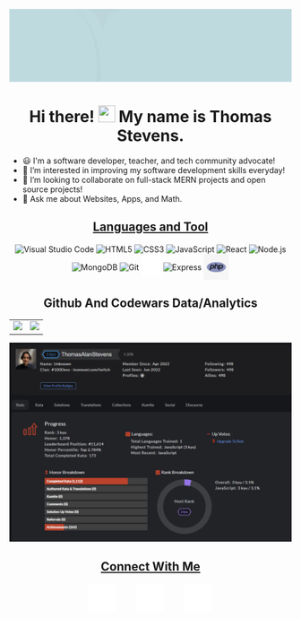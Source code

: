 ![alt text](https://github.com/ThomasAlanStevens/ThomasAlanStevens/blob/main/Github%20Cover.gif?raw=true)


<h1 align='center'>Hi there! <img src="https://github.com/sudnyeshtalekar/sudnyeshtalekar/blob/master/Assets/Hi.gif" width="30px" height="30px"> My name is Thomas Stevens.</h1>

- 😃 I'm a software developer, teacher, and tech community advocate!
- 👀 I’m interested in improving my software development skills everyday!
- 💞️ I’m looking to collaborate on full-stack MERN projects and open source projects!
- 💬 Ask me about Websites, Apps, and Math.

<h2 align='center'><u>Languages and Tool</u></h3>
<section align="center">
    <img align="center" alt="Visual Studio Code" width="7%" src="https://cdn.jsdelivr.net/gh/devicons/devicon/icons/vscode/vscode-original.svg"/>
    <img align="center" alt="HTML5" width="7%" src="https://cdn.jsdelivr.net/gh/devicons/devicon/icons/html5/html5-original.svg"/>
    <img align="center" alt="CSS3" width="7%" src="https://cdn.jsdelivr.net/gh/devicons/devicon/icons/css3/css3-original.svg"/>
    <img align="center" alt="JavaScript" width="7%" src="https://cdn.jsdelivr.net/gh/devicons/devicon/icons/javascript/javascript-original.svg"/>
    <img align="center" alt="React" width="7%" src="https://cdn.jsdelivr.net/gh/devicons/devicon/icons/react/react-original.svg"/>
    <img align="center" alt="Node.js" width="7%" src="https://cdn.jsdelivr.net/gh/devicons/devicon/icons/nodejs/nodejs-original.svg"/>
    <img align="center" alt="MongoDB" width="7%" src="https://cdn.jsdelivr.net/gh/devicons/devicon/icons/mongodb/mongodb-original.svg"/>
    <img align="center" alt="Git" width="7%" src="https://cdn.jsdelivr.net/gh/devicons/devicon/icons/git/git-original.svg"/>
    <img align="center" alt="GitHub" width="7%" src="/img/github-dark.svg"/>
    <img align="center" alt="Express" width="18%" src="https://user-images.githubusercontent.com/97814431/170081210-73593c53-48ce-4ad1-bd96-d370c124cc2c.png">
    <img align="center" alt="Express" width="9%" src="/img/php.jpg">
</section>


<!--Project Section -->

<!-- <h2 align="center">Highlighted Projects </h2>
<div align="center">
    <table>
        <tr>
            <td width="50%">
                <h3 align="center" color="white">Coming Soon</h3>
                    <div align="center" >  
                    <a href='https://www.google.com'>
                    <img src="https://img.freepik.com/free-vector/neon-style-coming-soon-glowing-background-design_1017-25516.jpg?w=2000" alt="" height="322px" width="100%" />
                    </a>
                    <br>
                    <br>
                    <p>
                        <a href="https://www.google.com" target="_blank">
                            <img src="https://img.shields.io/badge/Code-lightgrey?style=for-the-badge&logo=github"/>
                        </a>  
                        <a href="https://www.google.com" target="_blank">
                            <img src="https://img.shields.io/badge/-website-green?style=for-the-badge&color=005da8"/>
                        </a>
                    </p>
                    <p><strong>TECH STACK</strong> - DESCRIPTION</p>
                </div>
            </td>
            <td width="50%">
                <h3 align="center" color="white">Coming Soon</h3>
                    <div align="center" >  
                    <a href='https://www.google.com'>
                    <img src="https://img.freepik.com/free-vector/neon-style-coming-soon-glowing-background-design_1017-25516.jpg?w=2000" alt="" height="322px" width="100%" />
                    </a>
                    <br>
                    <br>
                    <p>
                        <a href="https://www.google.com" target="_blank">
                            <img src="https://img.shields.io/badge/Code-lightgrey?style=for-the-badge&logo=github"/>
                        </a>  
                        <a href="https://www.google.com" target="_blank">
                            <img src="https://img.shields.io/badge/-website-green?style=for-the-badge&color=005da8"/>
                        </a>
                    </p>
                    <p><strong>TECH STACK</strong> - DESCRIPTION</p>
                </div>
            </td>
        </tr>
        <tr>
            <td width="50%">
                <h3 align="center" color="white">Coming Soon</h3>
                    <div align="center" >  
                    <a href='https://www.google.com'>
                    <img src="https://img.freepik.com/free-vector/neon-style-coming-soon-glowing-background-design_1017-25516.jpg?w=2000" alt="" height="322px" width="100%" />
                    </a>
                    <br>
                    <br>
                    <p>
                        <a href="https://www.google.com" target="_blank">
                            <img src="https://img.shields.io/badge/Code-lightgrey?style=for-the-badge&logo=github"/>
                        </a>  
                        <a href="https://www.google.com" target="_blank">
                            <img src="https://img.shields.io/badge/-website-green?style=for-the-badge&color=005da8"/>
                        </a>
                    </p>
                    <p><strong>TECH STACK</strong> - DESCRIPTION</p>
                </div>
            </td>
            <td width="50%">
                <h3 align="center" color="white">Coming Soon</h3>
                    <div align="center" >  
                    <a href='https://www.google.com'>
                    <img src="https://img.freepik.com/free-vector/neon-style-coming-soon-glowing-background-design_1017-25516.jpg?w=2000" alt="" height="322px" width="100%" />
                    </a>
                    <br>
                    <br>
                    <p>
                        <a href="https://www.google.com" target="_blank">
                            <img src="https://img.shields.io/badge/Code-lightgrey?style=for-the-badge&logo=github"/>
                        </a>  
                        <a href="https://www.google.com" target="_blank">
                            <img src="https://img.shields.io/badge/-website-green?style=for-the-badge&color=005da8"/>
                        </a>
                    </p>
                    <p><strong>TECH STACK</strong> - DESCRIPTION</p>
                </div>
            </td>
        </tr>
    </table>
</div> -->

<h2 align="center">Github And Codewars Data/Analytics</h2>
<table>
    <tr>
        <td width="50%">
            <img width="100%" src="http://github-readme-streak-stats.herokuapp.com?user=ThomasAlanStevens&hide_border=true&stroke=050E96&fire=8E1010&dates=00000077&sideLabels=050E96&currStreakLabel=050E96&currStreakNum=8E1010&ring=050E96&sideNums=8E1010">
        </td>
        <td width="50%">
            <img width="100%" src="https://github-readme-stats.vercel.app/api?username=ThomasAlanStevens&hide_border=true&hide=stars&text_color=050E96&icon_color=050E96&title_color=8E1010&include_all_commits=true&count_private=true&show_icon=true">
        </td>
    </tr>
</table>
<img src="/img/codeWars.PNG">



<h2 align="center"><u>Connect With Me</u></h3>
<section align="center">
    <a href="https://stevenssoftwareservices.com"><img align="center" alt="Website" width="10%" src="./img/globe-dark.svg"/></a>
    &nbsp;&nbsp;&nbsp;&nbsp;&nbsp;&nbsp;&nbsp;
    <a href="https://twitter.com/ThomasAlanStev"><img align="center" alt="Twitter" width="10%" src="./img/twitter-dark.svg"/></a>
    &nbsp;&nbsp;&nbsp;&nbsp;&nbsp;&nbsp;&nbsp;
    <a href="https://www.linkedin.com/in/thomas-alan-stevens"><img align="center" alt="Linkedin" width="10%" src="./img/linkedin-dark.svg"/></a>
</section>



